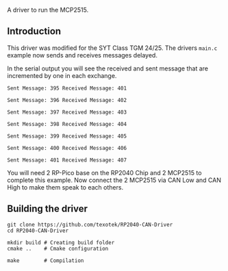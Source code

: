 A driver to run the MCP2515.  

## Introduction
This driver was modified for the SYT Class TGM 24/25.
The drivers `main.c` example now sends and receives messages delayed.

In the serial output you will see the received and sent message that are incremented by one
in each exchange.

```
Sent Message: 395 Received Message: 401

Sent Message: 396 Received Message: 402

Sent Message: 397 Received Message: 403

Sent Message: 398 Received Message: 404

Sent Message: 399 Received Message: 405

Sent Message: 400 Received Message: 406

Sent Message: 401 Received Message: 407
```

You will need 2 RP-Pico base on the RP2040 Chip and 2 MCP2515 to complete this example.
Now connect the 2 MCP2515 via CAN Low and CAN High to make them speak to each others.

## Building the driver
```
git clone https://github.com/texotek/RP2040-CAN-Driver
cd RP2040-CAN-Driver

mkdir build # Creating build folder
cmake ..    # Cmake configuration

make        # Compilation
```
